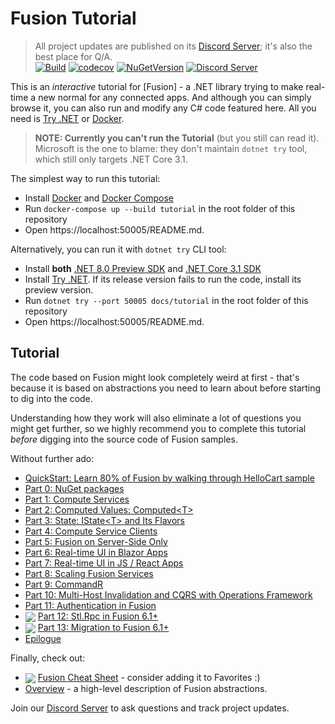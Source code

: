 # Fusion Tutorial

> All project updates are published on its [Discord Server]; it's also the best place for Q/A.\
> [![Build](https://github.com/servicetitan/Stl.Fusion/workflows/Build/badge.svg)](https://github.com/servicetitan/Stl.Fusion/actions?query=workflow%3A%22Build%22)
> [![codecov](https://codecov.io/gh/servicetitan/Stl.Fusion/branch/master/graph/badge.svg)](https://codecov.io/gh/servicetitan/Stl.Fusion)
> [![NuGetVersion](https://img.shields.io/nuget/v/Stl.Fusion)](https://www.nuget.org/packages?q=Owner%3Aservicetitan+Tags%3Astl_fusion)
> [![Discord Server](https://img.shields.io/discord/729970863419424788.svg)](https://discord.gg/EKEwv6d)

This is an *interactive* tutorial for [Fusion] - a .NET library
trying to make real-time a new normal for any connected apps.
And although you can simply browse it, you can also run and modify any
C# code featured here. All you need is [Try .NET] or [Docker].

> **NOTE: Currently you can't run the Tutorial** (but you still can read it).
> Microsoft is the one to blame: they don't maintain `dotnet try` tool, which still only targets .NET Core 3.1.

The simplest way to run this tutorial:

- Install [Docker](https://docs.docker.com/get-docker/) and
  [Docker Compose](https://docs.docker.com/compose/install/)
- Run `docker-compose up --build tutorial` in the root folder of this repository
- Open https://localhost:50005/README.md.

Alternatively, you can run it with `dotnet try` CLI tool:

- Install **both**
  [.NET 8.0 Preview SDK](https://dotnet.microsoft.com/download) and
  [.NET Core 3.1 SDK](https://dotnet.microsoft.com/download/dotnet-core)
- Install [Try .NET](https://github.com/dotnet/try/blob/master/DotNetTryLocal.md).
  If its release version fails to run the code, install its preview version.
- Run `dotnet try --port 50005 docs/tutorial` in the root folder of this repository
- Open https://localhost:50005/README.md.

## Tutorial

The code based on Fusion might look completely weird at first -
that's because it is based on abstractions you need to learn about
before starting to dig into the code.

Understanding how they work will also eliminate a lot
of questions you might get further, so we highly recommend you
to complete this tutorial *before* digging into the source
code of Fusion samples.

Without further ado:

* [QuickStart: Learn 80% of Fusion by walking through HelloCart sample](./QuickStart.md)
* [Part 0: NuGet packages](./Part00.md)
* [Part 1: Compute Services](./Part01.md)
* [Part 2: Computed Values: Computed&lt;T&gt;](./Part02.md)
* [Part 3: State: IState&lt;T&gt; and Its Flavors](./Part03.md)
* [Part 4: Compute Service Clients](./Part04.md)
* [Part 5: Fusion on Server-Side Only](./Part05.md)
* [Part 6: Real-time UI in Blazor Apps](./Part06.md)
* [Part 7: Real-time UI in JS / React Apps](./Part07.md)
* [Part 8: Scaling Fusion Services](./Part08.md)
* [Part 9: CommandR](./Part09.md)
* [Part 10: Multi-Host Invalidation and CQRS with Operations Framework](./Part10.md)
* [Part 11: Authentication in Fusion](./Part11.md) 
* <img src="https://img.shields.io/badge/-New!-brightgreen" valign="middle"> [Part 12: Stl.Rpc in Fusion 6.1+](./Part12.md) 
* <img src="https://img.shields.io/badge/-New!-brightgreen" valign="middle"> [Part 13: Migration to Fusion 6.1+](./Part13.md) 
* [Epilogue](./PartFF.md)
  
Finally, check out:
- <img src="https://img.shields.io/badge/-New!-brightgreen" valign="middle"> [Fusion Cheat Sheet](./Fusion-Cheat-Sheet.md) - consider adding it to Favorites :)
- [Overview](https://github.com/servicetitan/Stl.Fusion/blob/master/docs/Overview.md) - a high-level description of Fusion abstractions.

Join our [Discord Server] to ask questions and track project updates.

[Discord Server]: https://discord.gg/EKEwv6d
[Fusion Feedback Form]: https://forms.gle/TpGkmTZttukhDMRB6
[Try .NET]: https://github.com/dotnet/try/blob/master/DotNetTryLocal.md
[Docker]: https://www.docker.com/
